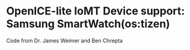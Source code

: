 # OpenICE-lite IoMT Device support: Samsung SmartWatch(os:tizen)

Code from Dr. James Weimer and Ben Chrepta
